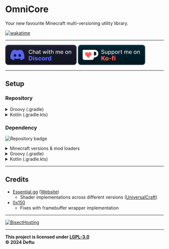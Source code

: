 # OmniCore

Your new favourite Minecraft multi-versioning utility library.

[![wakatime](https://wakatime.com/badge/user/25be8ed5-7461-4fcf-93f7-0d88a7692cca/project/018ee2bc-f359-4238-9e9b-93792be967c6.svg)](https://wakatime.com/badge/user/25be8ed5-7461-4fcf-93f7-0d88a7692cca/project/018ee2bc-f359-4238-9e9b-93792be967c6)

---

[![Discord Badge](https://raw.githubusercontent.com/intergrav/devins-badges/v2/assets/cozy/social/discord-singular_64h.png)](https://s.deftu.dev/discord)
[![Ko-Fi Badge](https://raw.githubusercontent.com/intergrav/devins-badges/v2/assets/cozy/donate/kofi-singular_64h.png)](https://s.deftu.dev/kofi)

---

## Setup

### Repository


<details>
    <summary>Groovy (.gradle)</summary>

```gradle
maven {
    name = "Deftu Releases"
    url = "https://maven.deftu.dev/releases"
}
```
</details>

<details>
    <summary>Kotlin (.gradle.kts)</summary>

```kotlin
maven(url = "https://maven.deftu.dev/releases") {
    name = "Deftu Releases"
}
```
</details>

### Dependency

![Repository badge](https://maven.deftu.dev/api/badge/latest/releases/dev/deftu/omnicore-1.8.9-forge?color=C33F3F&name=OmniCore)

<details>
    <summary>Minecraft versions & mod loaders</summary>

- 1.21   NeoForge    (1.21-neoforge)
- 1.21   Fabric      (1.21-fabric)
- 1.20.6 NeoForge    (1.20.6-neoforge)
- 1.20.6 Fabric      (1.20.6-fabric)
- 1.20.4 NeoForge    (1.20.4-neoforge)
- 1.20.4 Forge       (1.20.4-forge)
- 1.20.4 Fabric      (1.20.4-fabric)
- 1.20.2 NeoForge    (1.20.2-neoforge)
- 1.20.2 Forge       (1.20.2-forge)
- 1.20.2 Fabric      (1.20.2-fabric)
- 1.20.1 Forge       (1.20.1-forge)
- 1.20.1 Fabric      (1.20.1-fabric)
- 1.19.4 Forge       (1.19.4-forge)
- 1.19.4 Fabric      (1.19.4-fabric)
- 1.19.2 Forge       (1.19.2-forge)
- 1.19.2 Fabric      (1.19.2-fabric)
- 1.18.2 Forge       (1.18.2-forge)
- 1.18.2 Fabric      (1.18.2-fabric)
- 1.17.1 Forge       (1.17.1-forge)
- 1.17.1 Fabric      (1.17.1-fabric)
- 1.16.5 Forge       (1.16.5-forge)
- 1.16.5 Fabric      (1.16.5-fabric)
- 1.12.2 Forge       (1.12.2-forge)
- 1.8.9  Forge       (1.8.9-forge)

</details>

<details>
    <summary>Groovy (.gradle)</summary>

```gradle
modImplementation "dev.deftu:omnicore-<MCVERSION>-<MODLOADER>:<VERSION>"
```

</details>

<details>
    <summary>Kotlin (.gradle.kts)</summary>

```gradle
implementation("dev.deftu:omnicore-<MCVERSION>-<MODLOADER>:<VERSION>")
```

</details>

---

## Credits

- [Essential.gg](https://github.com/EssentialGG) ([Website](https://essential.gg))
  - Shader implementations across different versions ([UniversalCraft](https://github.com/EssentialGG/UniversalCraft))
- [0x150](https://github.com/0x3C50)
  - Fixes with framebuffer wrapper implementation

---

[![BisectHosting](https://www.bisecthosting.com/partners/custom-banners/8fb6621b-811a-473b-9087-c8c42b50e74c.png)](https://s.deftu.dev/bisect)

---

**This project is licensed under [LGPL-3.0][lgpl]**\
**&copy; 2024 Deftu**

[lgpl]: https://www.gnu.org/licenses/lgpl-3.0.en.html
